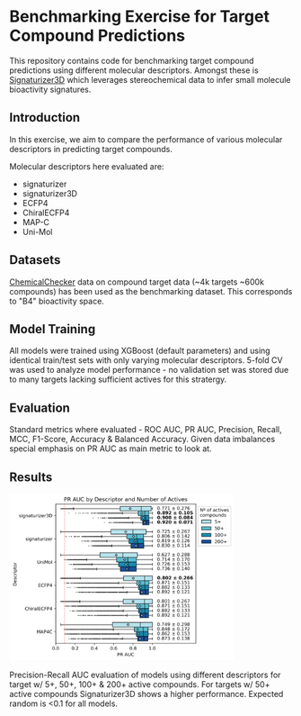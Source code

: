 # Benchmarking Exercise for Target Compound Predictions

This repository contains code for benchmarking target compound predictions using different molecular descriptors. Amongst these is [Signaturizer3D](https://www.biorxiv.org/content/10.1101/2024.03.15.584974v1) which leverages stereochemical data to infer small molecule bioactivity signatures.

## Introduction
In this exercise, we aim to compare the performance of various molecular descriptors in predicting target compounds. 

Molecular descriptors here evaluated are:
* signaturizer
* signaturizer3D
* ECFP4
* ChiralECFP4
* MAP-C
* Uni-Mol

## Datasets
[ChemicalChecker](https://www.nature.com/articles/s41587-020-0502-7) data on compound target data (~4k targets ~600k compounds) has been used as the benchmarking dataset. This corresponds to "B4" bioactivity space. 

## Model Training
All models were trained using XGBoost (default parameters) and using identical train/test sets with only varying molecular descriptors. 5-fold CV was used to analyze model performance - no validation set was stored due to many targets lacking sufficient actives for this stratergy. 

## Evaluation
Standard metrics where evaluated - ROC AUC, PR AUC, Precision, Recall, MCC, F1-Score, Accuracy & Balanced Accuracy. Given data imbalances special emphasis on PR AUC as main metric to look at. 

## Results
<img src="output/figures/boxplot_auprc.png" alt="PR AUC" width="400"/>

Precision-Recall AUC evaluation of models using different descriptors for target w/ 5+, 50+, 100+ & 200+ active compounds. For targets w/ 50+ active compounds Signaturizer3D shows a higher performance. Expected random is <0.1 for all models.
